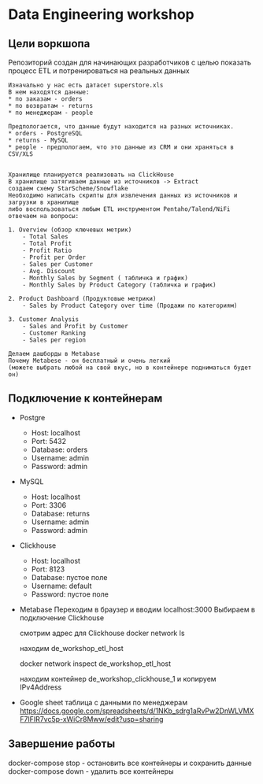 # Data Engineering workshop

## Цели воркшопа
   
   Репозиторий создан для начинающих разработчиков с целью показать процесс ETL
   и потренироваться на реальных данных

    Изначально у нас есть датасет superstore.xls
    В нем находятся данные:
    * по заказам - orders
    * по возвратам - returns
    * по менеджерам - people

    Предпологается, что данные будут находится на разных источниках.
    * orders - PostgreSQL
    * returns - MySQL
    * people - предпологаем, что это данные из CRM и они храняться в CSV/XLS


    Хранилище планируется реализовать на ClickHouse
    В хранилище затягиваем данные из источников -> Extract
    cоздаем схему StarScheme/Snowflake 
    Необходимо написать скрипты для извлечения данных из источников и загрузки в хранилище
    либо воспользоваться любым ETL инструментом Pentaho/Talend/NiFi
    отвечаем на вопросы:

    1. Overview (обзор ключевых метрик)
        - Total Sales
        - Total Profit
        - Profit Ratio
        - Profit per Order
        - Sales per Customer
        - Avg. Discount
        - Monthly Sales by Segment ( табличка и график)
        - Monthly Sales by Product Category (табличка и график)

    2. Product Dashboard (Продуктовые метрики)
        - Sales by Product Category over time (Продажи по категориям)

    3. Customer Analysis
        - Sales and Profit by Customer
        - Customer Ranking
        - Sales per region

    Делаем дашборды в Metabase
    Почему Metabese - он бесплатный и очень легкий
    (можете выбрать любой на свой вкус, но в контейнере подниматься будет он)


## Подключение к контейнерам

  - Postgre
    - Host: localhost
    - Port: 5432
    - Database: orders
    - Username: admin
    - Password: admin

  - MySQL
    - Host: localhost
    - Port: 3306
    - Database: returns
    - Username: admin
    - Password: admin 

  - Clickhouse
    - Host: localhost
    - Port: 8123
    - Database: пустое поле
    - Username: default
    - Password: пустое поле

  - Metabase
    Переходим в браузер и вводим localhost:3000
    Выбираем в подключение Clickhouse

    смотрим адрес для Clickhouse
    docker network ls 
    
    находим de_workshop_etl_host

    docker network inspect de_workshop_etl_host

    находим контейнер de_workshop_clickhouse_1 и копируем IPv4Address

  - Google sheet
    таблица с данными по менеджерам
    https://docs.google.com/spreadsheets/d/1NKb_sdrg1aRvPw2DnWLVMXF7lFIR7vc5p-xWiCr8Mww/edit?usp=sharing


## Завершение работы
   docker-compose stop - остановить все контейнеры и сохранить данные
   docker-compose down - удалить все контейнеры




